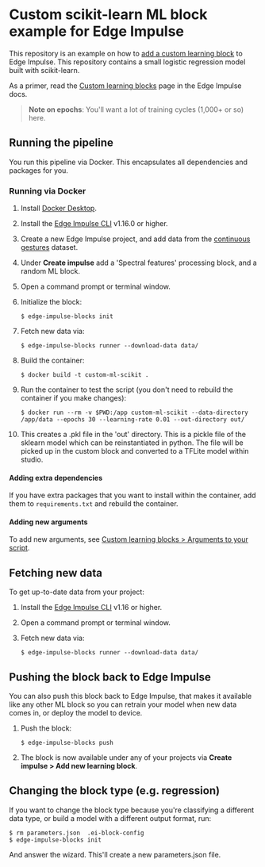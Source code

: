 # Custom scikit-learn ML block example for Edge Impulse

This repository is an example on how to [add a custom learning block](https://docs.edgeimpulse.com/docs/adding-custom-transfer-learning-models) to Edge Impulse. This repository contains a small logistic regression model built with scikit-learn.

As a primer, read the [Custom learning blocks](https://docs.edgeimpulse.com/docs/edge-impulse-studio/learning-blocks/adding-custom-learning-blocks) page in the Edge Impulse docs.

> **Note on epochs**: You'll want a lot of training cycles (1,000+ or so) here.

## Running the pipeline

You run this pipeline via Docker. This encapsulates all dependencies and packages for you.

### Running via Docker

1. Install [Docker Desktop](https://www.docker.com/products/docker-desktop/).
2. Install the [Edge Impulse CLI](https://docs.edgeimpulse.com/docs/edge-impulse-cli/cli-installation) v1.16.0 or higher.
3. Create a new Edge Impulse project, and add data from the [continuous gestures](https://docs.edgeimpulse.com/docs/continuous-gestures) dataset.
4. Under **Create impulse** add a 'Spectral features' processing block, and a random ML block.
5. Open a command prompt or terminal window.
6. Initialize the block:

    ```
    $ edge-impulse-blocks init
    ```

7. Fetch new data via:

    ```
    $ edge-impulse-blocks runner --download-data data/
    ```

8. Build the container:

    ```
    $ docker build -t custom-ml-scikit .
    ```

9. Run the container to test the script (you don't need to rebuild the container if you make changes):

    ```
    $ docker run --rm -v $PWD:/app custom-ml-scikit --data-directory /app/data --epochs 30 --learning-rate 0.01 --out-directory out/
    ```

10. This creates a .pkl file in the 'out' directory. This is a pickle file of the sklearn model which can be reinstantiated in python. The file will be picked up in the custom block and converted to a TFLite model within studio.

#### Adding extra dependencies

If you have extra packages that you want to install within the container, add them to `requirements.txt` and rebuild the container.

#### Adding new arguments

To add new arguments, see [Custom learning blocks > Arguments to your script](https://docs.edgeimpulse.com/docs/edge-impulse-studio/learning-blocks/adding-custom-learning-blocks#arguments-to-your-script).

## Fetching new data

To get up-to-date data from your project:

1. Install the [Edge Impulse CLI](https://docs.edgeimpulse.com/docs/edge-impulse-cli/cli-installation) v1.16 or higher.
2. Open a command prompt or terminal window.
3. Fetch new data via:

    ```
    $ edge-impulse-blocks runner --download-data data/
    ```

## Pushing the block back to Edge Impulse

You can also push this block back to Edge Impulse, that makes it available like any other ML block so you can retrain your model when new data comes in, or deploy the model to device.

1. Push the block:

    ```
    $ edge-impulse-blocks push
    ```

2. The block is now available under any of your projects via **Create impulse > Add new learning block**.

## Changing the block type (e.g. regression)

If you want to change the block type because you're classifying a different data type, or build a model with a different output format, run:

```
$ rm parameters.json  .ei-block-config
$ edge-impulse-blocks init
```

And answer the wizard. This'll create a new parameters.json file.
